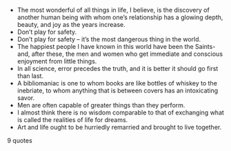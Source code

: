  - The most wonderful of all things in life, I believe, is the discovery of another human being with whom one’s relationship has a glowing depth, beauty, and joy as the years increase.
 - Don’t play for safety.
 - Don’t play for safety – it’s the most dangerous thing in the world.
 - The happiest people I have known in this world have been the Saints-and, after these, the men and women who get immediate and conscious enjoyment from little things.
 - In all science, error precedes the truth, and it is better it should go first than last.
 - A bibliomaniac is one to whom books are like bottles of whiskey to the inebriate, to whom anything that is between covers has an intoxicating savor.
 - Men are often capable of greater things than they perform.
 - I almost think there is no wisdom comparable to that of exchanging what is called the realities of life for dreams.
 - Art and life ought to be hurriedly remarried and brought to live together.

9 quotes